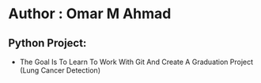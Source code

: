 # Author : Omar M Ahmad
## Python Project: 
- The Goal Is To Learn To Work With Git And Create A Graduation Project (Lung Cancer Detection)
